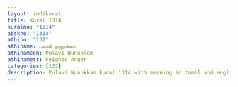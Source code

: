 ```yaml
---
layout: indikural
title: Kural 1314
kuralno: "1314"
abskno: "1314"
athino: "132"
athiname: புலவி நுணுக்கம்
athinameen: Pulavi Nunukkam
athinametr: Feigned Anger
categories: [132]
description: Pulavi Nunukkam kural 1314 with meaning in tamil and english 
---
```


